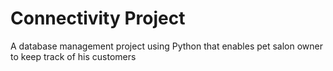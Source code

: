 # Connectivity Project 
A database management project using Python that enables pet salon owner to keep track of his customers
